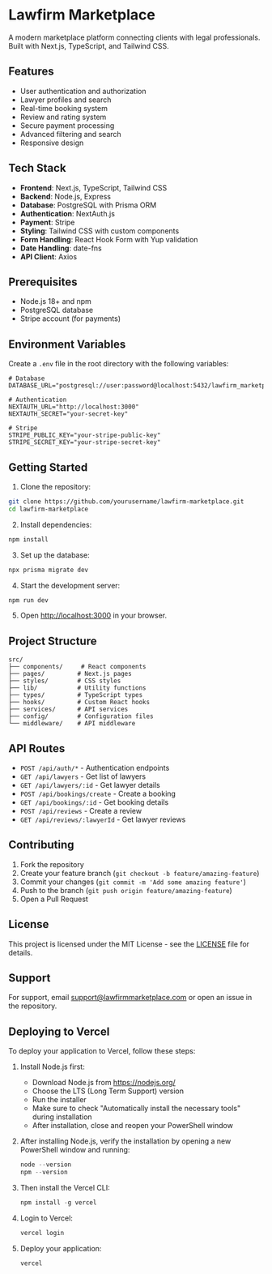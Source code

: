 # Lawfirm Marketplace

A modern marketplace platform connecting clients with legal professionals. Built with Next.js, TypeScript, and Tailwind CSS.

## Features

- User authentication and authorization
- Lawyer profiles and search
- Real-time booking system
- Review and rating system
- Secure payment processing
- Advanced filtering and search
- Responsive design

## Tech Stack

- **Frontend**: Next.js, TypeScript, Tailwind CSS
- **Backend**: Node.js, Express
- **Database**: PostgreSQL with Prisma ORM
- **Authentication**: NextAuth.js
- **Payment**: Stripe
- **Styling**: Tailwind CSS with custom components
- **Form Handling**: React Hook Form with Yup validation
- **Date Handling**: date-fns
- **API Client**: Axios

## Prerequisites

- Node.js 18+ and npm
- PostgreSQL database
- Stripe account (for payments)

## Environment Variables

Create a `.env` file in the root directory with the following variables:

```env
# Database
DATABASE_URL="postgresql://user:password@localhost:5432/lawfirm_marketplace"

# Authentication
NEXTAUTH_URL="http://localhost:3000"
NEXTAUTH_SECRET="your-secret-key"

# Stripe
STRIPE_PUBLIC_KEY="your-stripe-public-key"
STRIPE_SECRET_KEY="your-stripe-secret-key"
```

## Getting Started

1. Clone the repository:
```bash
git clone https://github.com/yourusername/lawfirm-marketplace.git
cd lawfirm-marketplace
```

2. Install dependencies:
```bash
npm install
```

3. Set up the database:
```bash
npx prisma migrate dev
```

4. Start the development server:
```bash
npm run dev
```

5. Open [http://localhost:3000](http://localhost:3000) in your browser.

## Project Structure

```
src/
├── components/     # React components
├── pages/         # Next.js pages
├── styles/        # CSS styles
├── lib/           # Utility functions
├── types/         # TypeScript types
├── hooks/         # Custom React hooks
├── services/      # API services
├── config/        # Configuration files
└── middleware/    # API middleware
```

## API Routes

- `POST /api/auth/*` - Authentication endpoints
- `GET /api/lawyers` - Get list of lawyers
- `GET /api/lawyers/:id` - Get lawyer details
- `POST /api/bookings/create` - Create a booking
- `GET /api/bookings/:id` - Get booking details
- `POST /api/reviews` - Create a review
- `GET /api/reviews/:lawyerId` - Get lawyer reviews

## Contributing

1. Fork the repository
2. Create your feature branch (`git checkout -b feature/amazing-feature`)
3. Commit your changes (`git commit -m 'Add some amazing feature'`)
4. Push to the branch (`git push origin feature/amazing-feature`)
5. Open a Pull Request

## License

This project is licensed under the MIT License - see the [LICENSE](LICENSE) file for details.

## Support

For support, email support@lawfirmmarketplace.com or open an issue in the repository. 

## Deploying to Vercel

To deploy your application to Vercel, follow these steps:

1. Install Node.js first:
   - Download Node.js from https://nodejs.org/
   - Choose the LTS (Long Term Support) version
   - Run the installer
   - Make sure to check "Automatically install the necessary tools" during installation
   - After installation, close and reopen your PowerShell window

2. After installing Node.js, verify the installation by opening a new PowerShell window and running:
   ```powershell
   node --version
   npm --version
   ```

3. Then install the Vercel CLI:
   ```powershell
   npm install -g vercel
   ```

4. Login to Vercel:
   ```powershell
   vercel login
   ```

5. Deploy your application:
   ```powershell
   vercel
   ``` 